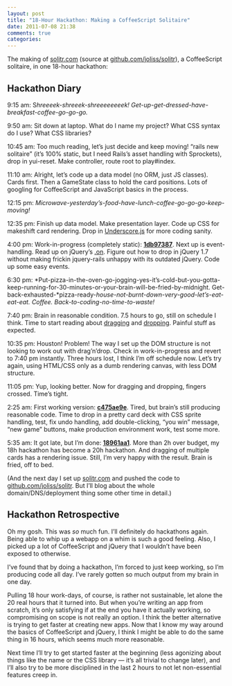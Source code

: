 ```yaml
---
layout: post
title: "18-Hour Hackathon: Making a CoffeeScript Solitaire"
date: 2011-07-08 21:38
comments: true
categories:
---
```


The making of [solitr.com][] (source at [github.com/joliss/solitr][]), a
CoffeeScript solitaire, in one 18-hour hackathon:

## Hackathon Diary

9:15 am: S*hreeeek-shreeek-shreeeeeeeek!*
*Get-up-get-dressed-have-breakfast-coffee-go-go-go.*

9:50 am: Sit down at laptop. What do I name my project? What CSS syntax
do I use? What CSS libraries?

10:45 am: Too much reading, let’s just decide and keep moving! “rails
new solitaire” (it’s 100% static, but I need Rails’s asset handling with
Sprockets), drop in yui-reset. Make controller, route root to
play\#index.

11:10 am: Alright, let’s code up a data model (no ORM, just JS classes).
Cards first. Then a GameState class to hold the card positions. Lots of
googling for CoffeeScript and JavaScript basics in the process.

12:15 pm:
*Microwave-yesterday’s-food-have-lunch-coffee-go-go-go-keep-moving!*

12:35 pm: Finish up data model. Make presentation layer. Code up CSS for
makeshift card rendering. Drop in [Underscore.js][] for more coding
sanity.

4:00 pm: Work-in-progress (completely static): **[1db97387][]**. Next up
is event-handling. Read up on jQuery’s [.on][]. Figure out how to drop
in jQuery 1.7 without making frickin jquery-rails unhappy with its
outdated jQuery. Code up some easy events.

6:30 pm:
*Put-pizza-in-the-oven-go-jogging-yes-it’s-cold-but-you-gotta-keep-running-for-30-minutes-or-your-brain-will-be-fried-by-midnight.
Get-back-exhausted-*pizza-ready-*house-not-burnt-down-very-good-let’s-eat-eat-eat.
Coffee. Back-to-coding-no-time-to-waste!*

7:40 pm: Brain in reasonable condition. 7.5 hours to go, still on
schedule I think. Time to start reading about [dragging][] and
[dropping][]. Painful stuff as expected.

10:35 pm: Houston! Problem! The way I set up the DOM structure is not
looking to work out with drag’n’drop. Check in work-in-progress and
revert to 7:40 pm instantly. Three hours lost, I think I’m off schedule
now. Let’s try again, using HTML/CSS only as a dumb rendering canvas,
with less DOM structure.

11:05 pm: Yup, looking better. Now for dragging and dropping, fingers
crossed. Time’s tight.

2:25 am: First working version: **[c475ae9e][]**. Tired, but brain’s
still producing reasonable code. Time to drop in a pretty card deck with
CSS sprite handling, test, fix undo handling, add double-clicking, “you
win” message, “new game” buttons, make production environment work, test
some more.

5:35 am: It got late, but I’m done: **[18961aa1][]**. More than 2h over
budget, my 18h hackathon has become a 20h hackathon. And dragging of
multiple cards has a rendering issue. Still, I’m very happy with the
result. Brain is fried, off to bed.

(And the next day I set up [solitr.com][] and pushed the code to
[github.com/joliss/solitr][]. But I’ll blog about the whole
domain/DNS/deployment thing some other time in detail.)

## Hackathon Retrospective

Oh my gosh. This was *so* much fun. I’ll definitely do hackathons again.
Being able to whip up a webapp on a whim is such a good feeling. Also, I
picked up a lot of CoffeeScript and jQuery that I wouldn’t have been
exposed to otherwise.

I’ve found that by doing a hackathon, I’m forced to just keep working,
so I’m producing code all day. I’ve rarely gotten so much output from my
brain in one day.

Pulling 18 hour work-days, of course, is rather not sustainable, let alone the
20 real hours that it turned into. But when you’re writing an app from scratch,
it’s only satisfying if at the end you have it actually working, so
compromising on scope is not really an option. I think the better alternative
is trying to get faster at creating new apps. Now that I know my way around the
basics of CoffeeScript and jQuery, I think I might be able to do the same thing
in 16 hours, which seems much more reasonable.

Next time I’ll try to get started faster at the beginning (less agonizing about
things like the name or the CSS library — it’s all trivial to change later),
and I’ll also try to be more disciplined in the last 2 hours to not let
non-essential features creep in.

  [solitr.com]: http://www.solitr.com/
  [github.com/joliss/solitr]: https://github.com/joliss/solitr
  [Underscore.js]: http://documentcloud.github.com/underscore/
  [1db97387]: http://demo.solitr.com/1db973871d8bf7e3c0ddbab2950543df5b1ca296/
  [.on]: http://api.jquery.com/on/
  [dragging]: http://jqueryui.com/demos/draggable/
  [dropping]: http://jqueryui.com/demos/droppable/
  [c475ae9e]: http://demo.solitr.com/c475ae9e78f8f75ed64a06df19cc53b9ff473647/
  [18961aa1]: http://demo.solitr.com/18961aa1cf7be72176c5ba1ad4d3174fbca49eff/


